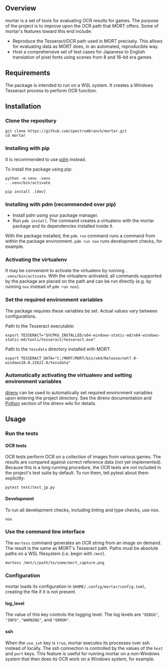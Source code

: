 ## Overview

mortar is a set of tools for evaluating OCR results for games. The purpose of
the project is to improve upon the OCR path that MORT offers. Some of mortar's
features toward this end include:

- Reproduce the Tesseract/OCR path used in MORT precisely. This allows for
  evaluating data as MORT does, in an automated, reproducible way.
- Host a comprehensive set of test cases for Japanese to English translation of
  pixel fonts using scenes from 8 and 16-bit era games.

## Requirements

The package is intended to run on a WSL system. It creates a Windows Tesseract
process to perform OCR function.

## Installation

### Clone the repository

```
git clone https://github.com/spectrumbranch/mortar.git
cd mortar
```

### Installing with pip

It is recommended to use [pdm](#installing-with-pdm-recommended-over-pip)
instead.

To install the package using pip:

```
python -m venv .venv
. .venv/bin/activate

pip install .[dev]
```

### Installing with pdm (recommended over pip)

- Install pdm using your package manager.
- Run `pdm install`. The command creates a virtualenv with the mortar package
  and its dependencies installed inside it.

With the package installed, the `pdm run` command runs a command from within
the package environment. `pdm run nox` runs development checks, for example.

### Activating the virtualenv

It may be convenient to activate the virtualenv by running
`. .venv/bin/activate`. With the virtualenv activated, all commands supported by
the package are placed on the path and can be run directly (e.g. by running
`nox` instead of `pdm run nox`).

### Set the required environment variables

The package requires these variables be set. Actual values vary between
configurations.

Path to the Tesseract executable:

```
export TESSERACT="$VCPKG_INSTALLED/x64-windows-static-md/x64-windows-static-md/tools/tesseract/tesseract.exe"
```

Path to the `tessdata` directory installed with MORT:

```
export TESSERACT_DATA="C:/MORT/MORT/bin/x64/Release/net7.0-windows10.0.22621.0/tessdata"
```

### Automatically activating the virtualenv and setting environment variables

[direnv](https://direnv.net/) can be used to automatically set required
environment variables upon entering the project directory. See the direnv
documentation and [Python](https://github.com/direnv/direnv/wiki/Python)
section of the direnv wiki for details.

## Usage

### Run the tests

#### OCR tests

OCR tests perform OCR on a collection of images from various games. The
results are compared against correct reference data (not yet implemented).
Because this is a long running procedure, the OCR tests are not included in the
project's test suite by default. To run them, tell pytest about them explicitly:

```
pytest test/test_jp.py
```

#### Development

To run all development checks, including linting and type checks, use nox.

```
nox
```

### Use the command line interface

The `mortess` command generates an OCR string from an image on demand. The
result is the same as MORT's Tesseract path. Paths must be absolute paths on a
WSL filesystem (i.e. begin with `/mnt`).

```
mortess /mnt/c/path/to/some/mort_capture.png
```

### Configuration

mortar loads its configuration in `$HOME/.config/mortar/config.toml`, creating
the file if it is not present.

#### log_level

The value of this key controls the logging level. The log levels are `"DEBUG"`,
`"INFO"`, `"WARNING"`, and `"ERROR"`.

#### ssh

When the `use_ssh` key is `true`, mortar executes its processes over ssh
instead of locally. The ssh connection is controlled by the values of the `host`
and `port` keys. This feature is useful for running mortar on a non-Windows
system that then does its OCR work on a Windows system, for example.
